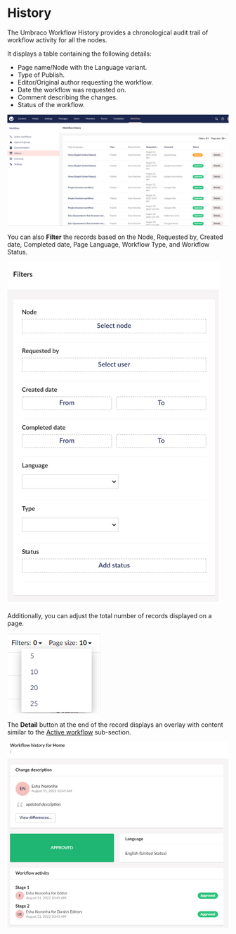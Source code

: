 # History

The Umbraco Workflow History provides a chronological audit trail of workflow activity for all the nodes.

It displays a table containing the following details:

- Page name/Node with the Language variant.
- Type of Publish.
- Editor/Original author requesting the workflow.
- Date the workflow was requested on.
- Comment describing the changes.
- Status of the workflow.

![Workflow history](images/workflow-history.png)

You can also **Filter** the records based on the Node, Requested by, Created date, Completed date, Page Language, Workflow Type, and Workflow Status.

![Workflow history Filters](images/history-filter.png)

Additionally, you can adjust the total number of records displayed on a page.

![Workflow history PageSize](images/history-pagesize.png)

The **Detail** button at the end of the record displays an overlay with content similar to the [Active workflow](getting-started.md#active-workflow) sub-section.

![Details overlay](images/history-detail-button.png)
